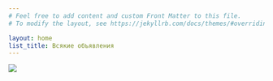 ```yaml
---
# Feel free to add content and custom Front Matter to this file.
# To modify the layout, see https://jekyllrb.com/docs/themes/#overriding-theme-defaults

layout: home
list_title: Всякие объявления
---
```


<img src="{{ 'img/photo.jpeg' | relative_url }}" />
